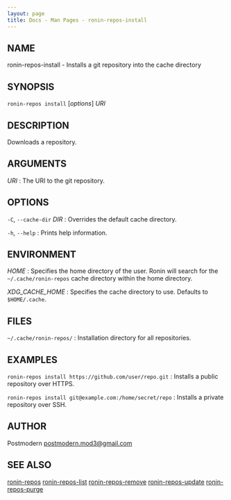 ```yaml
---
layout: page
title: Docs - Man Pages - ronin-repos-install
---
```


## NAME

ronin-repos-install - Installs a git repository into the cache directory

## SYNOPSIS

`ronin-repos install` [*options*] *URI*

## DESCRIPTION

Downloads a repository.

## ARGUMENTS

*URI*
: The URI to the git repository.

## OPTIONS

`-C`, `--cache-dir` *DIR*
: Overrides the default cache directory.

`-h`, `--help`
: Prints help information.

## ENVIRONMENT

*HOME*
: Specifies the home directory of the user. Ronin will search for the
  `~/.cache/ronin-repos` cache directory within the home directory.

*XDG_CACHE_HOME*
: Specifies the cache directory to use. Defaults to `$HOME/.cache`.

## FILES

`~/.cache/ronin-repos/`
: Installation directory for all repositories.

## EXAMPLES

`ronin-repos install https://github.com/user/repo.git`
: Installs a public repository over HTTPS.

`ronin-repos install git@example.com:/home/secret/repo`
: Installs a private repository over SSH.

## AUTHOR

Postmodern <postmodern.mod3@gmail.com>

## SEE ALSO

[ronin-repos](ronin-repos.1.html) [ronin-repos-list](ronin-repos-list.1.html) [ronin-repos-remove](ronin-repos-remove.1.html) [ronin-repos-update](ronin-repos-update.1.html) [ronin-repos-purge](ronin-repos-purge.1.html)
